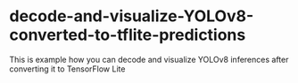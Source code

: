 # decode-and-visualize-YOLOv8-converted-to-tflite-predictions
This is example how you can decode and visualize YOLOv8 inferences after converting it to TensorFlow Lite 
